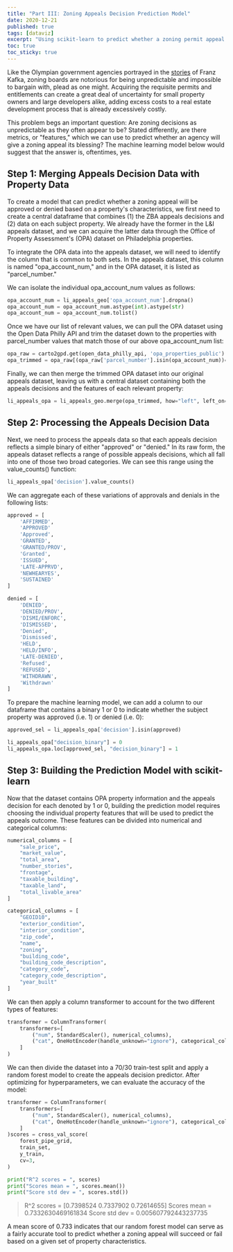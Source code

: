 ```yaml
---
title: "Part III: Zoning Appeals Decision Prediction Model"
date: 2020-12-21
published: true
tags: [dataviz]
excerpt: "Using scikit-learn to predict whether a zoning permit appeal will be approved or denied by the Philadelphia Zoning Board of Adjustment."
toc: true
toc_sticky: true
---
```


Like the Olympian government agencies portrayed in the [stories][stories] of Franz Kafka, zoning boards are notorious for being unpredictable and impossible to bargain with, plead as one might. Acquiring the requisite permits and entitlements can create a great deal of uncertainty for small property owners and large developers alike, adding excess costs to a real estate development process that is already excessively costly.

This problem begs an important question: Are zoning decisions as unpredictable as they often appear to be? Stated differently, are there metrics, or "features," which we can use to predict whether an agency will give a zoning appeal its blessing? The machine learning model below would suggest that the answer is, oftentimes, yes.

## Step 1: Merging Appeals Decision Data with Property Data

To create a model that can predict whether a zoning appeal will be approved or denied based on a property's characteristics, we first need to create a central dataframe that combines (1) the ZBA appeals decisions and (2) data on each subject property. We already have the former in the L&I appeals dataset, and we can acquire the latter data through the Office of Property Assessment's (OPA) dataset on Philadelphia properties.

To integrate the OPA data into the appeals dataset, we will need to identify the column that is common to both sets. In the appeals dataset, this column is named "opa_account_num," and in the OPA dataset, it is listed as "parcel_number."

We can isolate the individual opa_account_num values as follows:

```python
opa_account_num = li_appeals_geo['opa_account_num'].dropna()
opa_account_num = opa_account_num.astype(int).astype(str)
opa_account_num = opa_account_num.tolist()
```

Once we have our list of relevant values, we can pull the OPA dataset using the Open Data Philly API and trim the dataset down to the properties with parcel_number values that match those of our above opa_account_num list:

```python
opa_raw = carto2gpd.get(open_data_philly_api, 'opa_properties_public')
opa_trimmed = opa_raw[(opa_raw['parcel_number'].isin(opa_account_num))==True]
```

Finally, we can then merge the trimmed OPA dataset into our original appeals dataset, leaving us with a central dataset containing both the appeals decisions and the features of each relevant property:

```python
li_appeals_opa = li_appeals_geo.merge(opa_trimmed, how="left", left_on='opa_account_num', right_on="parcel_number")
```

## Step 2: Processing the Appeals Decision Data

Next, we need to process the appeals data so that each appeals decision reflects a simple binary of either "approved" or "denied." In its raw form, the appeals dataset reflects a range of possible appeals decisions, which all fall into one of those two broad categories. We can see this range using the value_counts() function:

```python
li_appeals_opa['decision'].value_counts()
```

We can aggregate each of these variations of approvals and denials in the following lists:

```python
approved = [
    'AFFIRMED',
    'APPROVED'
    'Approved',
    'GRANTED',
    'GRANTED/PROV',
    'Granted',
    'ISSUED',
    'LATE-APPRVD',
    'NEWHEARYES',
    'SUSTAINED'
]

denied = [
    'DENIED',
    'DENIED/PROV',
    'DISMI/ENFORC',
    'DISMISSED',
    'Denied',
    'Dismissed',
    'HELD',
    'HELD/INFO',
    'LATE-DENIED',
    'Refused',
    'REFUSED',
    'WITHDRAWN',
    'Withdrawn'
]
```

To prepare the machine learning model, we can add a column to our dataframe that contains a binary 1 or 0 to indicate whether the subject property was approved (i.e. 1) or denied (i.e. 0):

```python
approved_sel = li_appeals_opa['decision'].isin(approved)

li_appeals_opa["decision_binary"] = 0
li_appeals_opa.loc[approved_sel, "decision_binary"] = 1
```

## Step 3: Building the Prediction Model with scikit-learn

Now that the dataset contains OPA property information and the appeals decision for each denoted by 1 or 0, building the prediction model requires choosing the individual property features that will be used to predict the appeals outcome. These features can be divided into numerical and categorical columns:

```python
numerical_columns = [
    "sale_price",
    "market_value",
    "total_area",
    "number_stories",
    "frontage",
    "taxable_building",
    "taxable_land",
    "total_livable_area"
]

categorical_columns = [
    "GEOID10",
    "exterior_condition",
    "interior_condition",
    "zip_code",
    "name",
    "zoning",
    "building_code",
    "building_code_description",
    "category_code",
    "category_code_description",
    "year_built"
]
```

We can then apply a column transformer to account for the two different types of features:

```python
transformer = ColumnTransformer(
    transformers=[
        ("num", StandardScaler(), numerical_columns),
        ("cat", OneHotEncoder(handle_unknown="ignore"), categorical_columns),
    ]
)
```
We can then divide the dataset into a 70/30 train-test split and apply a random forest model to create the appeals decision predictor. After optimizing for hyperparameters, we can evaluate the accuracy of the model:

```python
transformer = ColumnTransformer(
    transformers=[
        ("num", StandardScaler(), numerical_columns),
        ("cat", OneHotEncoder(handle_unknown="ignore"), categorical_columns),
    ]
)scores = cross_val_score(
    forest_pipe_grid,
    train_set,
    y_train,
    cv=3,
)

print("R^2 scores = ", scores)
print("Scores mean = ", scores.mean())
print("Score std dev = ", scores.std())
```
> R^2 scores =  [0.7398524  0.7337902  0.72614655]
> Scores mean =  0.7332630469161834
> Score std dev =  0.005607792443237735

A mean score of 0.733 indicates that our random forest model can serve as a fairly accurate tool to predict whether a zoning appeal will succeed or fail based on a given set of property characteristics. 

[stories]: http://www.kkoworld.com/kitablar/Frans_Kafka_Mehkeme-ing.pdf
